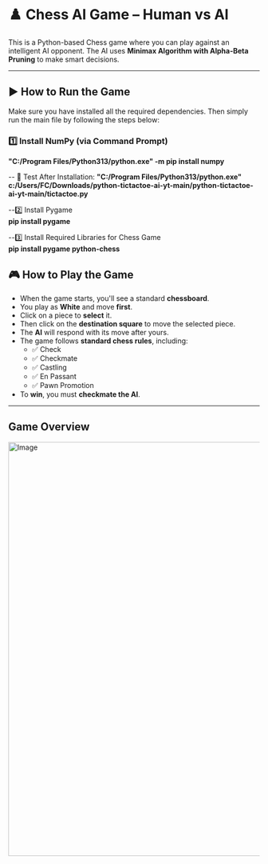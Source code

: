 # ♟️ Chess AI Game – Human vs AI

This is a Python-based Chess game where you can play against an intelligent AI opponent. The AI uses **Minimax Algorithm with Alpha-Beta Pruning** to make smart decisions.

---

## ▶️ How to Run the Game

Make sure you have installed all the required dependencies. Then simply run the main file by following the steps below:

### 1️⃣ Install NumPy (via Command Prompt)

**"C:/Program Files/Python313/python.exe" -m pip install numpy**

-- 🧪 Test After Installation:
**"C:/Program Files/Python313/python.exe" c:/Users/FC/Downloads/python-tictactoe-ai-yt-main/python-tictactoe-ai-yt-main/tictactoe.py**

--2️⃣ Install Pygame<br/>
     **pip install pygame**

--3️⃣ Install Required Libraries for Chess Game<br/>
    **pip install pygame python-chess**


## 🎮 How to Play the Game

- When the game starts, you'll see a standard **chessboard**.
- You play as **White** and move **first**.
- Click on a piece to **select** it.
- Then click on the **destination square** to move the selected piece.
- The **AI** will respond with its move after yours.
- The game follows **standard chess rules**, including:
  - ✅ Check  
  - ✅ Checkmate  
  - ✅ Castling  
  - ✅ En Passant  
  - ✅ Pawn Promotion
- To **win**, you must **checkmate the AI**.

---

## Game Overview

<img width="801" height="828" alt="Image" src="https://github.com/user-attachments/assets/a9898570-f48c-4a30-ac3c-346511d98202" />


